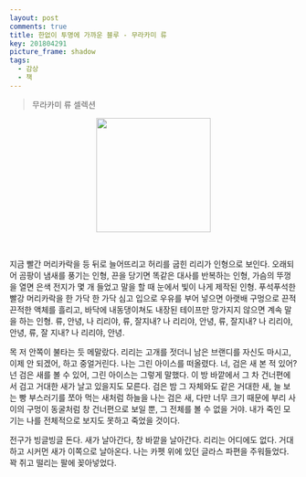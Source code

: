 ```yaml
---
layout: post
comments: true
title: 한없이 투명에 가까운 블루 - 무라카미 류
key: 201804291
picture_frame: shadow
tags:
  - 감상
  - 책
---
```


> 무라카미 류 셀렉션

<p style="text-align:center"><img src="https://raw.githubusercontent.com/q0115643/my_blog/master/images/book-cover/서랍에저녁을넣어두었다/Almost-Transparent-Blue.png" width="200" height="200" /></p>

<!--more-->
<br>


지금 빨간 머리카락을 등 뒤로 늘어뜨리고 허리를 굽힌 리리가 인형으로 보인다. 오래되어 곰팡이 냄새를 풍기는 인형, 끈을 당기면 똑같은 대사를 반복하는 인형, 가슴의 뚜껑을 열면 은색 전지가 몇 개 들었고 말을 할 때 눈에서 빛이 나게 제작된 인형. 푸석푸석한 빨강 머리카락을 한 가닥 한 가닥 심고 입으로 우유를 부어 넣으면 아랫배 구멍으로 끈적끈적한 액체를 흘리고, 바닥에 내동댕이쳐도 내장된 테이프만 망가지지 않으면 계속 말을 하는 인형. 류, 안녕, 나 리리야, 류, 잘지내? 나 리리야, 안녕, 류, 잘지내? 나 리리야, 안녕, 류, 잘 지내? 나 리리야, 안녕.

목 저 안쪽이 불타는 듯 메말랐다. 리리는 고개를 젓더니 남은 브랜디를 자신도 마시고, 이제 안 되겠어, 하고 중얼거린다. 나는 그린 아이스를 떠올렸다. 너, 검은 새 본 적 있어? 넌 검은 새를 볼 수 있어, 그린 아이스는 그렇게 말했다. 이 방 바깥에서 그 차 건너편에서 검고 거대한 새가 날고 있을지도 모른다. 검은 밤 그 자체와도 같은 거대한 새, 늘 보는 빵 부스러기를 쪼아 먹는 새처럼 하늘을 나는 검은 새, 다만 너무 크기 때문에 부리 사이의 구멍이 동굴처럼 창 건너편으로 보일 뿐, 그 전체를 볼 수 없을 거야. 내가 죽인 모기는 나를 전체적으로 보지도 못하고 죽었을 것이다.

전구가 빙글빙글 돈다. 새가 날아간다, 창 바깥을 날아간다. 리리는 어디에도 없다. 거대하고 시커먼 새가 이쪽으로 날아온다. 나는 카펫 위에 있던 글라스 파편을 주워들었다. 꽉 쥐고 떨리는 팔에 꽂아넣었다.



